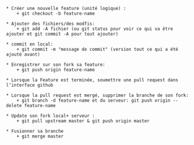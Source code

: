     * Créer une nouvelle feature (unité logique) :
        + git checkout -b feature-name

    * Ajouter des fichiers/des modfis:
        + git add -A fichier (ou git status pour voir ce qui va être ajouter et git commit -A pour tout ajouter)

    * commit en local:
        + git commit -m "message de commit" (version tout ce qui a été ajouté avant)

    * Enregistrer sur son fork sa feature:
        + git push origin feature-name

    * Lorsque la Feature est terminée, soumettre une pull request dans l’interface github

    * Lorsque la pull request est mergé, supprimer la branche de son fork:
        + git branch -d feature-name et du serveur: git push origin --delete feature-name

    * Update son fork local+ serveur :
        + git pull upstream master & git push origin master

    * Fusionner sa branche
        + git merge master
